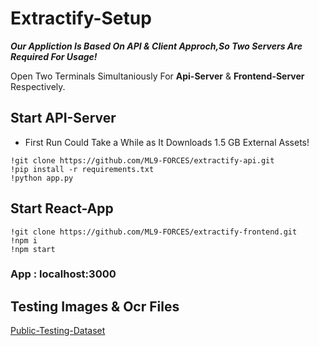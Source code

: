# Extractify-Setup
***Our Appliction Is Based On API & Client Approch,So Two Servers Are Required For Usage!***

Open Two Terminals Simultaniously For **Api-Server** & **Frontend-Server** Respectively. 


## Start API-Server
* First Run Could Take a While as It Downloads 1.5 GB External Assets!
```
!git clone https://github.com/ML9-FORCES/extractify-api.git
!pip install -r requirements.txt
!python app.py
```

## Start React-App 
```
!git clone https://github.com/ML9-FORCES/extractify-frontend.git
!npm i
!npm start
```
### App : localhost:3000

## Testing Images & Ocr Files
[Public-Testing-Dataset](https://drive.google.com/drive/folders/1KjIRC28jPodX3t7s6ClHLPFGCr8e-4j4?usp=sharing)
